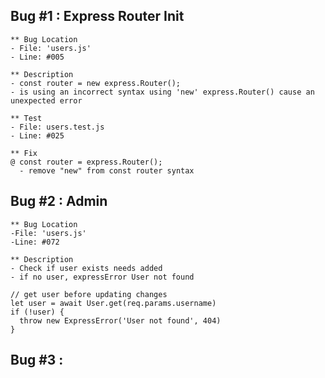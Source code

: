 ## Bug #1 : Express Router Init

    ** Bug Location 
    - File: 'users.js'
    - Line: #005

    ** Description 
    - const router = new express.Router();
    - is using an incorrect syntax using 'new' express.Router() cause an unexpected error

    ** Test
    - File: users.test.js
    - Line: #025

    ** Fix 
    @ const router = express.Router();
      - remove "new" from const router syntax 
    
    
## Bug #2 : Admin

    ** Bug Location
    -File: 'users.js'
    -Line: #072

    ** Description
    - Check if user exists needs added
    - if no user, expressError User not found
    
    // get user before updating changes
    let user = await User.get(req.params.username)
    if (!user) {
      throw new ExpressError('User not found', 404)
    }

## Bug #3 : 